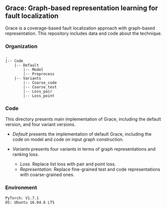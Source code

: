 
## Grace: Graph-based representation learning for fault localization

Grace is a coverage-based fault localization approach with graph-based representation. This repository includes data and code about the technique.


###  Organization

    .
	|-- Code 
		|-- Default 
			|-- Model
			|-- Preprocess
		|-- Variants
			|-- Coarse_code 
			|-- Coarse_test
			|-- Loss_pair
			|-- Loss_point



###  Code
This directory presents main implementation of Grace, including the default version, and four variant versions.

* *Default*  presents the implementation of default Grace, including the code on model and code on input graph construction.

* *Variants*  presents four variants in terms of graph representations and ranking loss.

    * *Loss.* Replace list loss with pair and point loss.
    * *Representation.* Replace fine-grained test and code representations with coarse-grained ones.


### Environment
```
PyTorch: V1.7.1
OS: Ubuntu 16.04.6 LTS
```


